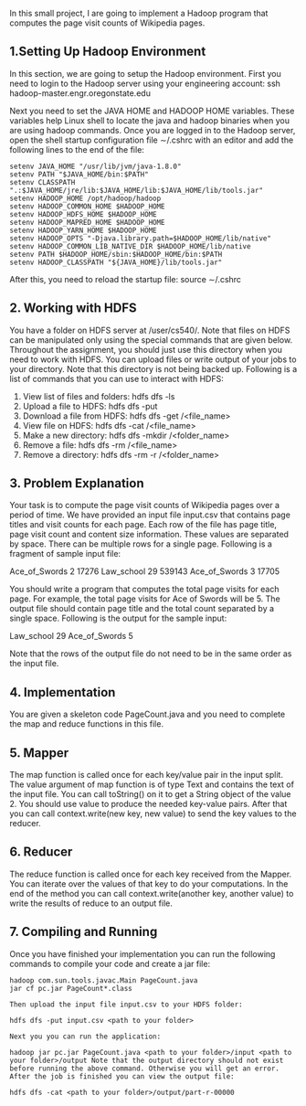 In this small project,  I are going to implement a Hadoop program that computes the page visit counts of Wikipedia pages.

## 1.Setting Up Hadoop Environment

In this section, we are going to setup the Hadoop environment. First you need to login to the Hadoop server using your engineering account:
ssh hadoop-master.engr.oregonstate.edu

Next you need to set the JAVA HOME and HADOOP HOME variables. These variables help Linux shell to locate the java and hadoop binaries when you are using hadoop commands. Once you are logged in to the Hadoop server, open the shell startup configuration file ∼/.cshrc with an editor and add the following lines to the end of the file:

```
setenv JAVA_HOME "/usr/lib/jvm/java-1.8.0"
setenv PATH "$JAVA_HOME/bin:$PATH"
setenv CLASSPATH ".:$JAVA_HOME/jre/lib:$JAVA_HOME/lib:$JAVA_HOME/lib/tools.jar"
setenv HADOOP_HOME /opt/hadoop/hadoop
setenv HADOOP_COMMON_HOME $HADOOP_HOME
setenv HADOOP_HDFS_HOME $HADOOP_HOME
setenv HADOOP_MAPRED_HOME $HADOOP_HOME
setenv HADOOP_YARN_HOME $HADOOP_HOME
setenv HADOOP_OPTS "-Djava.library.path=$HADOOP_HOME/lib/native"
setenv HADOOP_COMMON_LIB_NATIVE_DIR $HADOOP_HOME/lib/native
setenv PATH $HADOOP_HOME/sbin:$HADOOP_HOME/bin:$PATH
setenv HADOOP_CLASSPATH "${JAVA_HOME}/lib/tools.jar"
```
After this, you need to reload the startup file:
source ∼/.cshrc

## 2. Working with HDFS

You have a folder on HDFS server at /user/cs540/<your onid user name>. Note that files on HDFS can be manipulated only using the special commands that are given below. Throughout the assignment, you should just use this directory when you need to work with HDFS. You can upload files or write output of your jobs to your directory. Note that this directory is not being backed up. Following is a list of commands that you can use to interact with HDFS:

 1. View list of files and folders: hdfs dfs -ls <path>
 2. Upload a file to HDFS:
      hdfs dfs -put <file on engr account> <path to your directory on HDFS>
 3. Download a file from HDFS:
  hdfs dfs -get <path to your directory on HDFS>/<file_name>
 4. View file on HDFS: hdfs dfs -cat <path to your directory on HDFS>/<file_name> 
 5.  Make a new directory:
     hdfs dfs -mkdir <path your directory on HDFS>/<folder_name>
 5. Remove a file: hdfs dfs -rm <path to your directory on HDFS>/<file_name>
 6. Remove a directory:
     hdfs dfs -rm -r <path to your directory on HDFS>/<folder_name>

## 3. Problem Explanation
Your task is to compute the page visit counts of Wikipedia pages over a period of time. We have provided an input file input.csv that contains page titles and visit counts for each page. Each row of the file has page title, page visit count and content size information. These values are separated by space. There can be multiple rows for a single page. Following is a fragment of sample input file:


Ace_of_Swords 2 17276
Law_school 29 539143
Ace_of_Swords 3 17705

You should write a program that computes the total page visits for each page. For example, the total page visits for Ace of Swords will be 5. The output file should contain page title and the total count separated by a single space. Following is the output for the sample input:

Law_school 29
Ace_of_Swords 5

Note that the rows of the output file do not need to be in the same order as the input file.

## 4. Implementation

You are given a skeleton code PageCount.java and you need to complete the map and reduce functions in this file.

## 5. Mapper
The map function is called once for each key/value pair in the input split. The value argument of map function is of type Text and contains the text of the input file. You can call toString() on it to get a String object of the value 2. You should use value to produce the needed key-value pairs. After that you can call context.write(new key, new value) to send the key values to the reducer.

## 6. Reducer
The reduce function is called once for each key received from the Mapper. You can iterate over the values of that key to do your computations. In the end of the method you can call context.write(another key, another value) to write the results of reduce to an output file.

## 7. Compiling and Running
Once you have finished your implementation you can run the following commands to compile your code and create a jar file:

```
hadoop com.sun.tools.javac.Main PageCount.java
jar cf pc.jar PageCount*.class

Then upload the input file input.csv to your HDFS folder:

hdfs dfs -put input.csv <path to your folder>

Next you you can run the application:

hadoop jar pc.jar PageCount.java <path to your folder>/input <path to your folder>/output Note that the output directory should not exist before running the above command. Otherwise you will get an error. After the job is finished you can view the output file:

hdfs dfs -cat <path to your folder>/output/part-r-00000
```